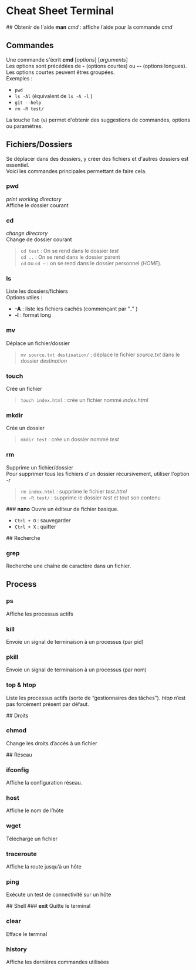 # Cheat Sheet Terminal

## Obtenir de l'aide
**man** _cmd_ : affiche l’aide pour la commande _cmd_

## Commandes
Une commande s'écrit **cmd** [_options_] [_arguments_]  
Les options sont précédées de **-** (options courtes) ou **--** (options longues).  
Les options courtes peuvent êtres groupées.  
Exemples :
- `pwd`  
- `ls -Al` (équivalent de `ls -A -l` )
- `git --help`   
- `rm -R test/ `

La touche `Tab` (`↹`) permet d'obtenir des suggestions de commandes, options ou paramètres.

## Fichiers/Dossiers
Se déplacer dans des dossiers, y créer des fichiers et d'autres dossiers est essentiel.  
Voici les commandes principales permettant de faire cela.

### **pwd**
_print working directory_  
Affiche le dossier courant

### **cd**
_change directory_  
Change de dossier courant
> `cd test` : On se rend dans le dossier _test_  
> `cd ..` : On se rend dans le dossier parent  
> `cd` ou `cd ~` : on se rend dans le dossier personnel (_HOME_).

### **ls**
Liste les dossiers/fichiers  
Options utiles :
- **-A** : liste les fichiers cachés (commençant par "**.**" )
- **-l** : format long

### **mv**
Déplace un fichier/dossier  
> `mv source.txt destination/` : déplace le fichier _source.txt_ dans le dossier _destination_

### **touch**
Crée un fichier
> `touch index.html` : crée un fichier nommé _index.html_

### **mkdir**
Crée un dossier
> `mkdir test` : crée un dossier nommé _test_

### **rm**
Supprime un fichier/dossier  
Pour supprimer tous les fichiers d'un dossier récursivement, utiliser l'option _-r_
> `rm index.html` : supprime le fichier _test.html_  
> `rm -R test/` : supprime le dossier _test_ et tout son contenu

### **nano**
Ouvre un éditeur de fichier basique.
- `Ctrl + O` : sauvegarder  
- `Ctrl + X` : quitter

## Recherche
### **grep**
Recherche une chaîne de caractère dans un fichier.

## Process
### **ps**
Affiche les processus actifs
### **kill**
Envoie un signal de terminaison à un processus (par pid)
### **pkill**
Envoie un signal de terminaison à un processus (par nom)
### **top & htop**
Liste les processus actifs (sorte de “gestionnaires des tâches”).
_htop_ n’est pas forcément présent par défaut.

## Droits
### **chmod**
Change les droits d’accès à un fichier

## Réseau
### **ifconfig**
Affiche la configuration réseau.
### **host**
Affiche le nom de l’hôte
### **wget**
Télécharge un fichier
### **traceroute**
Affiche la route jusqu’à un hôte
### **ping**
Exécute un test de connectivité sur un hôte

## Shell
### **exit**
Quitte le terminal
### **clear**
Efface le termnal
### **history**
Affiche les dernières commandes utilisées

